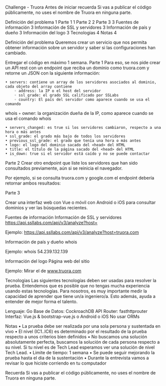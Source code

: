 Challenge - Truora
Antes de iniciar recuerda
Si vas a publicar el código públicamente, no uses el nombre de Truora en ninguna parte.



Definición del problema	1
Parte 1	1
Parte 2	2
Parte 3	3
Fuentes de información	3
Información de SSL y servidores	3
Información de país y dueño	3
Información del logo	3
Tecnologias	4
Notas	4



Definición del problema
Queremos crear un servicio que nos permita obtener información sobre un servidor y saber si las configuraciones han cambiado.

Entregar el código en máximo 1 semana.
Parte 1
Para eso, se nos pide crear un API rest con un endpoint que reciba un dominio como truora.com y retorne un JSON con la siguiente información:



    • servers: contiene un array de los servidores asociados al dominio, cada objeto del array contiene
        ◦ address: la IP o el host del servidor
        ◦ ssl_grade: el grado SSL calificado por SSLabs
        ◦ country: El país del servidor como aparece cuando se usa el comando
whois <ip>
        ◦ owner: la organización dueña de la IP, como aparece cuando se usa el comando whois <ip>



    • servers_changed: es true si los servidores cambiaron, respecto a una hora o más antes
    • ssl_grade: el grado más bajo de todos los servidores
    • previous_ssl_grade: el grado que tenía una hora o más antes
    • logo: el logo del dominio sacado del <head> del HTML
    • title: el título de la página sacado del <head> del HTML
    • is_down: true si el servidor está caído y no se puede contactar



Parte 2
Crear otro endpoint que liste los servidores que han sido consultados previamente, aún si se reinicia el navegador.

Por ejemplo, si se consulta truora.com y google.com el endpoint debería retornar ambos resultados:



Parte 3

Crear una interfaz web con Vue o móvil con Android o iOS para consultar dominios y ver las búsquedas recientes.


Fuentes de información
Información de SSL y servidores
https://api.ssllabs.com/api/v3/analyze?host=<dominio>

Ejemplo:
https://api.ssllabs.com/api/v3/analyze?host=truora.com

Información de país y dueño
whois <ip>

Ejemplo:
whois 54.239.132.139


Información del logo
Página web del sitio

Ejemplo:
Mirar el <head> de www.truora.com



Tecnologias
Las siguientes tecnologías deben ser usadas para resolver la prueba.
Entendemos que es posible que no tengas mucha experiencia usando estas tecnologías. Para nosotros, es muy importante medir la capacidad de aprender que tiene un/a ingeniero/a. Esto además, ayuda a entender de mejor forma el talento.

Lenguaje: Go
Base de Datos: CockroachDB API Router: fasthttprouter
Interfaz: Vue.js & bootstrap-vue.js o Android o iOS No usar ORMs

Notas
    • La prueba debe ser realizada por una sola persona y sustentada en vivo
    • El nivel (IC1..IC6) es determinado por el resultado de la prueba respecto a unos criterios bien definidos
    • No buscamos una solución absolutamente perfecta, buscamos la solución de cada persona respecto a su nivel. Si tu nivel es de Tech Lead esperamos ver una solución de nivel Tech Lead.
    • Limite de tiempo: 1 semana
    • Se puede seguir mejorando la prueba hasta el dia de la sustentación
    • Durante la entrevista vamos a revisar lo que hiciste corriendo en tu computador


Recuerda
Si vas a publicar el código públicamente, no uses el nombre de Truora en ninguna parte.
